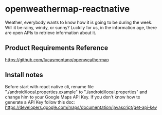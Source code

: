# openweathermap-reactnative
Weather, everybody wants to know how it is going to be during the week. Will it be rainy, windy, or sunny? Luckily for us, in the information age, there are open APIs to retrieve information about it.

## Product Requirements Reference
https://github.com/lucasmontano/openweathermap

## Install notes
Before start with react native cli, rename file "./android/local.properties.example" to "./android/local.properties" and change him to your Google Maps API Key. If you don't know how to generate a API Key follow this doc: https://developers.google.com/maps/documentation/javascript/get-api-key
